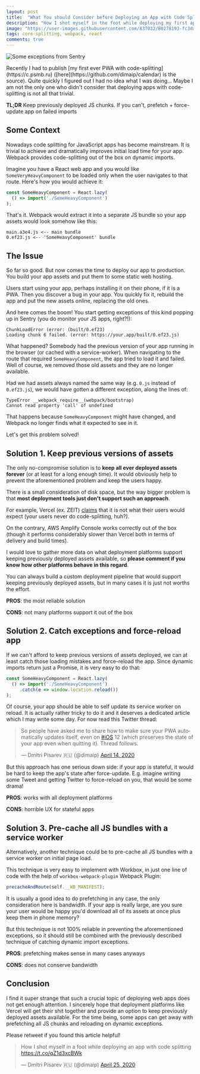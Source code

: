 ```yaml
---
layout: post
title:  "What You should Consider before Deploying an App with Code Splitting"
description: "How I shot myself in the foot while deploying my first app with code splitting"
image: "https://user-images.githubusercontent.com/837032/80278193-fc3da380-86fc-11ea-810c-c7c7b92aa0f3.png"
tags: core-splitting, webpack, react
comments: true
---
```


![Some exceptions from Sentry](https://user-images.githubusercontent.com/837032/80278193-fc3da380-86fc-11ea-810c-c7c7b92aa0f3.png)

<p class="LeadParagraph" markdown="1">
Recently I had to publish [my first ever PWA with code-splitting](https://c.psmb.ru) ([here](https://github.com/dimaip/calendar) is the source). Quite quickly I figured out I had no idea what I was doing... Maybe I am not the only one who didn't consider that deploying apps with code-splitting is not all that trivial.
</p>

**TL;DR**
Keep previously deployed JS chunks. If you can't, prefetch + force-update app on failed imports

## Some Context

Nowadays code splitting for JavaScript apps has become mainstream. It is trivial to achieve and dramatically improves initial load time for your app. Webpack provides code-splitting out of the box on dynamic imports.

Imagine you have a React web app and you would like `SomeVeryHeavyComponent` to be loaded only when the user navigates to that route. Here's how you would achieve it:

```js
const SomeHeavyComponent = React.lazy(
  () => import('./SomeHeavyComponent')
);
```

That's it. Webpack would extract it into a separate JS bundle so your app assets would look somehow like this:

```
main.a3e4.js <-- main bundle
0.ef23.js <-- 'SomeHeavyComponent' bundle
```

## The Issue

So far so good. But now comes the time to deploy our app to production. You build your app assets and put them to some static web hosting.

Users start using your app, perhaps installing it on their phone, if it is a PWA.
Then you discover a bug in your app. You quickly fix it, rebuild the app and put the new assets online, replacing the old ones.

And here comes the boom! You start getting exceptions of this kind popping up in Sentry (you do monitor your JS apps, right?!):

```
ChunkLoadError (error: (built/0.ef23)
Loading chunk 6 failed. (error: https://your.app/built/0.ef23.js)
```

What happened? Somebody had the previous version of your app running in the browser (or cached with a service-worker). When navigating to the route that required `SomeHeavyComponent`, the app tried to load it and failed. Well of course, we removed those old assets and they are no longer available.

Had we had assets always named the same way (e.g. `0.js` instead of `0.ef23.js`), we would have gotten a different exception, along the lines of:

```
TypeError __webpack_require__(webpack/bootstrap)
Cannot read property 'call' of undefined
```

That happens because `SomeHeavyComponent` might have changed, and Webpack no longer finds what it expected to see in it.

Let's get this problem solved!

## Solution 1. Keep previous versions of assets

The only no-compromise solution is to **keep all ever deployed assets forever** (or at least for a long enough time). It would obviously help to prevent the aforementioned problem and keep the users happy.

There is a small consideration of disk space, but the way bigger problem is that **most deployment tools just don't support such an approach**.

For example, Vercel (ex. ZEIT) [claims](https://github.com/zeit/now/discussions/4140) that it is not what their users would expect (your users never do code-splitting, huh?).

On the contrary, AWS Amplify Console works correctly out of the box (though it performs considerably slower than Vercel both in terms of delivery and build times).

I would love to gather more data on what deployment platforms support keeping previously deployed assets available, so **please comment if you know how other platforms behave in this regard**.

You can always build a custom deployment pipeline that would support keeping previously deployed assets, but in many cases it is just not worths the effort.

**PROS**: the most reliable solution

**CONS**: not many platforms support it out of the box

## Solution 2. Catch exceptions and force-reload app

If we can't afford to keep previous versions of assets deployed, we can at least catch those loading mistakes and force-reload the app. Since dynamic imports return just a Promise, it is very easy to do that:

```js
const SomeHeavyComponent = React.lazy(
  () => import('./SomeHeavyComponent')
     .catch(e => window.location.reload())
);
```

Of course, your app should be able to self update its service worker on reload. It is actually rather tricky to do it and it deserves a dedicated article which I may write some day. For now read this Twitter thread: 

<blockquote class="twitter-tweet" data-lang="en" data-dnt="true"><p lang="en" dir="ltr">So people have asked me to share how to make sure your PWA automatically updates itself, even on <a href="https://twitter.com/hashtag/iOS?src=hash&amp;ref_src=twsrc%5Etfw">#iOS</a> 12 (which preserves the state of your app even when quitting it). Thread follows.</p>&mdash; Dmitri Pisarev 🇷🇺 (@dimaip) <a href="https://twitter.com/dimaip/status/1250009587866009601?ref_src=twsrc%5Etfw">April 14, 2020</a></blockquote> <script async src="https://platform.twitter.com/widgets.js" charset="utf-8"></script>

But this approach has one serious down side: if your app is stateful, it would be hard to keep the app's state after force-update. E.g. imagine writing some Tweet and getting Twitter to force-reload on you, that would be some drama!

**PROS**: works with all deployment platforms

**CONS**: horrible UX for stateful apps
 
## Solution 3. Pre-cache all JS bundles with a service worker

Alternatively, another technique could be to pre-cache all JS bundles with a service worker on initial page load.

This technique is very easy to implement with Workbox, in just one line of code with the help of `workbox-webpack-plugin` Webpack Plugin:

```js
precacheAndRoute(self.__WB_MANIFEST);
```

It is usually a good idea to do prefetching in any case, the only consideration here is bandwidth. If your app is really large, are you sure your user would be happy you'd download all of its assets at once plus keep them in phone memory?

But this technique is not 100% reliable in preventing the aforementioned exceptions, so it should still be combined with the previously described technique of catching dynamic import exceptions.

**PROS**: prefetching makes sense in many cases anyways

**CONS**: does not conserve bandwidth

## Conclusion

I find it super strange that such a crucial topic of deploying web apps does not get enough attention. I sincerely hope that deployment platforms like Vercel will get their shit together and provide an option to keep previously deployed assets available. For the time being, some apps can get away with prefetching all JS chunks and reloading on dynamic exceptions.

Please retweet if you found this article helpful!

<blockquote class="twitter-tweet" data-theme="dark"><p lang="en" dir="ltr">How I shot myself in a foot while deploying an app with code splitting <a href="https://t.co/qZ1d3xcBWk">https://t.co/qZ1d3xcBWk</a></p>&mdash; Dmitri Pisarev 🇷🇺 (@dimaip) <a href="https://twitter.com/dimaip/status/1254013100380106755?ref_src=twsrc%5Etfw">April 25, 2020</a></blockquote> <script async src="https://platform.twitter.com/widgets.js" charset="utf-8"></script>
